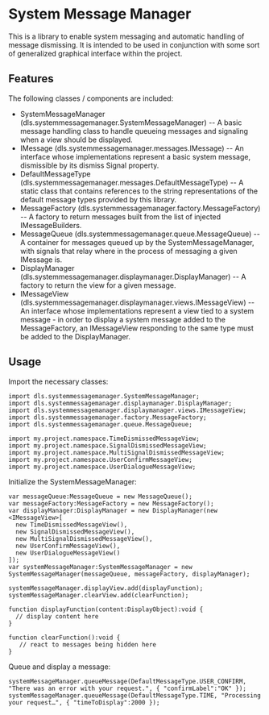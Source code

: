 System Message Manager
======================

This is a library to enable system messaging and automatic handling of message dismissing. It is intended to be used in conjunction with some sort of generalized graphical interface within the project. 

Features
--------

The following classes / components are included:

* SystemMessageManager (dls.systemmessagemanager.SystemMessageManager) -- A basic message handling class to handle queueing messages and signaling when a view should be displayed.
* IMessage (dls.systemmessagemanager.messages.IMessage) -- An interface whose implementations represent a basic system message, dismissible by its dismiss Signal property. 
* DefaultMessageType (dls.systemmessagemanager.messages.DefaultMessageType) -- A static class that contains references to the string representations of the default message types provided by this library.
* MessageFactory (dls.systemmessagemanager.factory.MessageFactory) -- A factory to return messages built from the list of injected IMessageBuilders.
* MessageQueue (dls.systemmessagemanager.queue.MessageQueue) -- A container for messages queued up by the SystemMessageManager, with signals that relay where in the process of messaging a given IMessage is.
* DisplayManager (dls.systemmessagemanager.displaymanager.DisplayManager) -- A factory to return the view for a given message.
* IMessageView (dls.systemmessagemanager.displaymanager.views.IMessageView) -- An interface whose implementations represent a view tied to a system message - in order to display a system message added to the MessageFactory, an IMessageView responding to the same type must be added to the DisplayManager.


Usage
-----

Import the necessary classes:

    import dls.systemmessagemanager.SystemMessageManager;
    import dls.systemmessagemanager.displaymanager.DisplayManager;
    import dls.systemmessagemanager.displaymanager.views.IMessageView;
    import dls.systemmessagemanager.factory.MessageFactory;
    import dls.systemmessagemanager.queue.MessageQueue;
    
    import my.project.namespace.TimeDismissedMessageView;
    import my.project.namespace.SignalDismissedMessageView;
    import my.project.namespace.MultiSignalDismissedMessageView;
    import my.project.namespace.UserConfirmMessageView;
    import my.project.namespace.UserDialogueMessageView;

Initialize the SystemMessageManager:

    var messageQueue:MessageQueue = new MessageQueue();
    var messageFactory:MessageFactory = new MessageFactory();
    var displayManager:DisplayManager = new DisplayManager(new <IMessageView>[
      new TimeDismissedMessageView(),
      new SignalDismissedMessageView(),
      new MultiSignalDismissedMessageView(),
      new UserConfirmMessageView(),
      new UserDialogueMessageView()
    ]);
    var systemMessageManager:SystemMessageManager = new SystemMessageManager(messageQueue, messageFactory, displayManager);

    systemMessageManager.displayView.add(displayFunction);
    systemMessageManager.clearView.add(clearFunction);
    
    function displayFunction(content:DisplayObject):void {
      // display content here
    }
    
    function clearFunction():void {
       // react to messages being hidden here
    }

Queue and display a message:

    systemMessageManager.queueMessage(DefaultMessageType.USER_CONFIRM, "There was an error with your request.", { "confirmLabel":"OK" });
    systemMessageManager.queueMessage(DefaultMessageType.TIME, "Processing your request…", { "timeToDisplay":2000 });